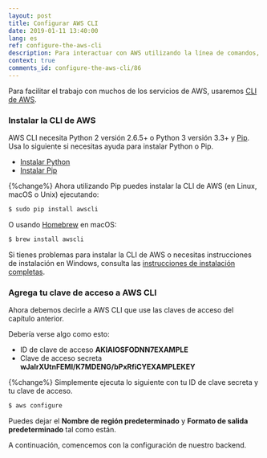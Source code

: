 ```yaml
---
layout: post
title: Configurar AWS CLI
date: 2019-01-11 13:40:00
lang: es
ref: configure-the-aws-cli
description: Para interactuar con AWS utilizando la línea de comandos, necesitamos instalar la interfaz de línea de comandos de AWS (o AWS CLI). También debe configurarse con nuestra clave de acceso de usuario IAM y clave de acceso secreto desde la consola de AWS.
context: true
comments_id: configure-the-aws-cli/86
---
```


Para facilitar el trabajo con muchos de los servicios de AWS, usaremos [CLI de AWS](https://aws.amazon.com/cli/).

### Instalar la CLI de AWS

AWS CLI necesita Python 2 versión 2.6.5+ o Python 3 versión 3.3+ y [Pip](https://pypi.python.org/pypi/pip). Usa lo siguiente si necesitas ayuda para instalar Python o Pip.

- [Instalar Python](https://www.python.org/downloads/)
- [Instalar Pip](https://pip.pypa.io/en/stable/installing/)

{%change%} Ahora utilizando Pip puedes instalar la CLI de AWS (en Linux, macOS o Unix) ejecutando:

``` bash
$ sudo pip install awscli
```

O usando [Homebrew](https://brew.sh) en macOS:

``` bash
$ brew install awscli
```

Si tienes problemas para instalar la CLI de AWS o necesitas instrucciones de instalación en Windows, consulta las [instrucciones de instalación completas](http://docs.aws.amazon.com/cli/latest/userguide/installing.html).

### Agrega tu clave de acceso a AWS CLI

Ahora debemos decirle a AWS CLI que use las claves de acceso del capítulo anterior.

Debería verse algo como esto:

- ID de clave de acceso **AKIAIOSFODNN7EXAMPLE**
- Clave de acceso secreta **wJalrXUtnFEMI/K7MDENG/bPxRfiCYEXAMPLEKEY**

{%change%} Simplemente ejecuta lo siguiente con tu ID de clave secreta y tu clave de acceso.

``` bash
$ aws configure
```

Puedes dejar el **Nombre de región predeterminado** y **Formato de salida predeterminado** tal como están.

A continuación, comencemos con la configuración de nuestro backend.
